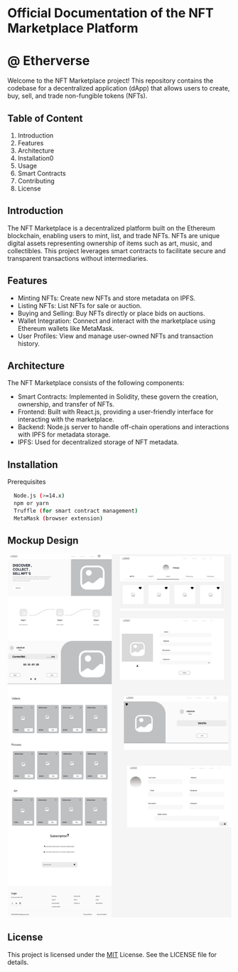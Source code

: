 <h1>Official Documentation of the NFT Marketplace Platform</h1>

# @ Etherverse

Welcome to the NFT Marketplace project! This repository contains the codebase for a decentralized application (dApp) that allows users to create, buy, sell, and trade non-fungible tokens (NFTs).



## Table of Content 

1) Introduction 
2) Features
3) Architecture
4) Installation0
5) Usage
6) Smart Contracts
7) Contributing
8) License


## Introduction

The NFT Marketplace is a decentralized platform built on the Ethereum blockchain, enabling users to mint, list, and trade NFTs. NFTs are unique digital assets representing ownership of items such as art, music, and collectibles. This project leverages smart contracts to facilitate secure and transparent transactions without intermediaries.
## Features

- Minting NFTs: Create new NFTs and store metadata on IPFS.
- Listing NFTs: List NFTs for sale or auction.
- Buying and Selling: Buy NFTs directly or place bids on auctions.
- Wallet Integration: Connect and interact with the marketplace    using Ethereum wallets like MetaMask.
- User Profiles: View and manage user-owned NFTs and transaction history.


## Architecture

The NFT Marketplace consists of the following components:

- Smart Contracts: Implemented in Solidity, these govern the creation, ownership, and transfer of NFTs.
- Frontend: Built with React.js, providing a user-friendly interface for interacting with the marketplace.
- Backend: Node.js server to handle off-chain operations and interactions with IPFS for metadata storage.
- IPFS: Used for decentralized storage of NFT metadata.

## Installation

Prerequisites

```bash
  Node.js (>=14.x)
  npm or yarn
  Truffle (for smart contract management)
  MetaMask (browser extension)
```
    
## Mockup Design

![App Screenshot](https://github.com/sameer6699/nftui/blob/ff39489b1de04fc7f2912479ab4e900fe4e32fc8/Wireframes%20NFT_Marketplace%20(Community)%402x.png)


## License

This project is licensed under the [MIT](https://choosealicense.com/licenses/mit/) License. See the LICENSE file for details.

